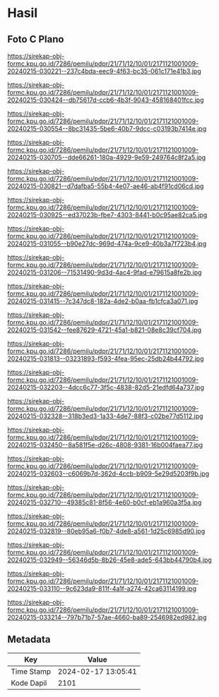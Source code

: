 # Hasil

## Foto C Plano

https://sirekap-obj-formc.kpu.go.id/7286/pemilu/pdpr/21/71/12/10/01/2171121001009-20240215-030221--237c4bda-eec9-4f63-bc35-061c171e41b3.jpg

https://sirekap-obj-formc.kpu.go.id/7286/pemilu/pdpr/21/71/12/10/01/2171121001009-20240215-030424--db75617d-ccb6-4b3f-9043-458168401fcc.jpg

https://sirekap-obj-formc.kpu.go.id/7286/pemilu/pdpr/21/71/12/10/01/2171121001009-20240215-030554--8bc31435-5be6-40b7-9dcc-c03193b7414e.jpg

https://sirekap-obj-formc.kpu.go.id/7286/pemilu/pdpr/21/71/12/10/01/2171121001009-20240215-030705--dde66261-180a-4929-9e59-249764c8f2a5.jpg

https://sirekap-obj-formc.kpu.go.id/7286/pemilu/pdpr/21/71/12/10/01/2171121001009-20240215-030821--d7dafba5-55b4-4e07-ae46-ab4f91cd06cd.jpg

https://sirekap-obj-formc.kpu.go.id/7286/pemilu/pdpr/21/71/12/10/01/2171121001009-20240215-030925--ed37023b-fbe7-4303-8441-b0c95ae82ca5.jpg

https://sirekap-obj-formc.kpu.go.id/7286/pemilu/pdpr/21/71/12/10/01/2171121001009-20240215-031055--b90e27dc-969d-474a-9ce9-40b3a7f723b4.jpg

https://sirekap-obj-formc.kpu.go.id/7286/pemilu/pdpr/21/71/12/10/01/2171121001009-20240215-031206--71531490-9d3d-4ac4-9fad-e79615a8fe2b.jpg

https://sirekap-obj-formc.kpu.go.id/7286/pemilu/pdpr/21/71/12/10/01/2171121001009-20240215-031415--7c347dc8-182a-4de2-b0aa-fb1cfca3a071.jpg

https://sirekap-obj-formc.kpu.go.id/7286/pemilu/pdpr/21/71/12/10/01/2171121001009-20240215-031542--fee87629-4721-45a1-b821-08e8c39cf704.jpg

https://sirekap-obj-formc.kpu.go.id/7286/pemilu/pdpr/21/71/12/10/01/2171121001009-20240215-031813--03231893-f593-4fea-95ec-25db24b44792.jpg

https://sirekap-obj-formc.kpu.go.id/7286/pemilu/pdpr/21/71/12/10/01/2171121001009-20240215-032203--4dcc6c77-3f5c-4838-82d5-21edfd64a737.jpg

https://sirekap-obj-formc.kpu.go.id/7286/pemilu/pdpr/21/71/12/10/01/2171121001009-20240215-032328--318b3ed3-1a33-4de7-88f3-c02be77d5112.jpg

https://sirekap-obj-formc.kpu.go.id/7286/pemilu/pdpr/21/71/12/10/01/2171121001009-20240215-032450--8a581f5e-d26c-4808-9381-16b004faea77.jpg

https://sirekap-obj-formc.kpu.go.id/7286/pemilu/pdpr/21/71/12/10/01/2171121001009-20240215-032603--c6069b7d-362d-4ccb-b909-5e29d5203f9b.jpg

https://sirekap-obj-formc.kpu.go.id/7286/pemilu/pdpr/21/71/12/10/01/2171121001009-20240215-032710--49385c81-8f56-4e60-b0cf-eb1a960a3f5a.jpg

https://sirekap-obj-formc.kpu.go.id/7286/pemilu/pdpr/21/71/12/10/01/2171121001009-20240215-032819--80eb95a6-f0b7-4de8-a561-1d25c6985d90.jpg

https://sirekap-obj-formc.kpu.go.id/7286/pemilu/pdpr/21/71/12/10/01/2171121001009-20240215-032949--56346d5b-8b26-45e8-ade5-643bb44790b4.jpg

https://sirekap-obj-formc.kpu.go.id/7286/pemilu/pdpr/21/71/12/10/01/2171121001009-20240215-033110--9c623da9-811f-4a1f-a274-42ca63114199.jpg

https://sirekap-obj-formc.kpu.go.id/7286/pemilu/pdpr/21/71/12/10/01/2171121001009-20240215-033214--797b71b7-57ae-4660-ba89-2546982ed982.jpg


## Metadata

| Key        | Value               |
| ---------- | ------------------- |
| Time Stamp | 2024-02-17 13:05:41 |
| Kode Dapil | 2101                |



